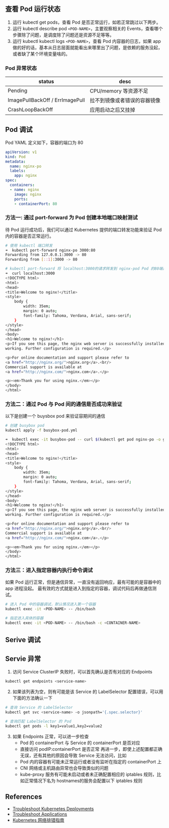 ## 查看 Pod 运行状态
1. 运行 kubectl get pods，查看 Pod 是否正常运行，如若正常跳过以下两步。
2. 运行 kubectl describe pod `<POD-NAME>`，主要观察相关的 Events，查看哪个步骤除了问题，是调度除了问题还是资源不足等等。
3. 运行 kubectl kubectl logs `<POD-NAME>`，查看 Pod 内容器的日志，如果 app 做的好的话，基本从日志层面就能看出来哪里出了问题，是依赖的服务没起，或者缺了某个环境变量啥的。

### Pod 异常状态

| status                          | desc               |
| ------------------------------- | ------------------ |
| Pending                         | CPU/memory 等资源不足     |
| ImagePullBackOff / ErrImagePull | 拉不到镜像或者错误的容器镜像     |
| CrashLoopBackOff                | 应用启动之后又挂掉 |

## Pod 调试

Pod YAML 定义如下，容器的端口为 80
```yaml
apiVersion: v1
kind: Pod
metadata:
  name: nginx-po
  labels:
    app: nginx
spec:
  containers:
  - name: nginx
    image: nginx
    ports:
    - containerPort: 80
```
### 方法一: 通过 port-forward 为 Pod 创建本地端口映射测试
待 Pod 运行成功后，我们可以通过 Kubernetes 提供的端口转发功能来验证 Pod 内的容器是否正常运行。

```bash
# 使用 kubectl 端口转发
➜  kubectl port-forward nginx-po 3000:80
Forwarding from 127.0.0.1:3000 -> 80
Forwarding from [::1]:3000 -> 80
```

```bash
# kubectl port-forward 将 localhost:3000的请求转发到 nginx-pod Pod 的80端口。验证如下
➜  curl localhost:3000
<!DOCTYPE html>
<html>
<head>
<title>Welcome to nginx!</title>
<style>
    body {
        width: 35em;
        margin: 0 auto;
        font-family: Tahoma, Verdana, Arial, sans-serif;
    }
</style>
</head>
<body>
<h1>Welcome to nginx!</h1>
<p>If you see this page, the nginx web server is successfully installed and
working. Further configuration is required.</p>

<p>For online documentation and support please refer to
<a href="http://nginx.org/">nginx.org</a>.<br/>
Commercial support is available at
<a href="http://nginx.com/">nginx.com</a>.</p>

<p><em>Thank you for using nginx.</em></p>
</body>
</html>
```
### 方法二：通过 Pod 与 Pod 间的通信是否成功来验证
以下是创建一个 buysbox pod 来验证容期间的通信
```bash
# 创建 busybox pod
kubectl apply -f busybox-pod.yml
```
```bash
➜  kubectl exec -it busybox-pod -- curl $(kubectl get pod nginx-po -o go-template='{{.status.podIP}}')
<!DOCTYPE html>
<html>
<head>
<title>Welcome to nginx!</title>
<style>
    body {
        width: 35em;
        margin: 0 auto;
        font-family: Tahoma, Verdana, Arial, sans-serif;
    }
</style>
</head>
<body>
<h1>Welcome to nginx!</h1>
<p>If you see this page, the nginx web server is successfully installed and
working. Further configuration is required.</p>

<p>For online documentation and support please refer to
<a href="http://nginx.org/">nginx.org</a>.<br/>
Commercial support is available at
<a href="http://nginx.com/">nginx.com</a>.</p>

<p><em>Thank you for using nginx.</em></p>
</body>
</html>
```
### 方法三：进入指定容器内执行命令调试
如果 Pod 运行正常，但是通信异常，一直没有返回响应，最有可能的是容器中的 app 进程没起。
最有效的方式就是进入到指定的容器，调试代码后再做通信测试。
```bash
# 进入 Pod 中的容器调试，默认情况进入第一个容器
kubectl exec -it <POD-NAME> -- /bin/bash

# 指定进入具体的容器
kubectl exec -it <POD-NAME> -- /bin/bash -c <CONTAINER-NAME>
```

## Serive 调试
## Servie 异常
1. 访问 Service ClusterIP 失败时，可以首先确认是否有对应的 Endpoints
```bash
kubectl get endpoints <service-name>
```
2. 如果该列表为空，则有可能是该 Service 的 LabelSelector 配置错误，可以用下面的方法确认一下
```bash
# 查询 Service 的 LabelSelector
kubectl get svc <service-name> -o jsonpath='{.spec.selector}'

# 查询匹配 LabelSelector 的 Pod
kubectl get pods -l key1=value1,key2=value2
```
3. 如果 Endpoints 正常，可以进一步检查
    - Pod 的 containerPort 与 Service 的 containerPort 是否对应
    - 直接访问 podIP:containerPort 是否正常 再进一步，即使上述配置都正确无误，还有其他的原因会导致 Service 无法访问，比如
    - Pod 内的容器有可能未正常运行或者没有监听在指定的 containerPort 上
    - CNI 网络或主机路由异常也会导致类似的问题
    - kube-proxy 服务有可能未启动或者未正确配置相应的 iptables 规则，比如正常情况下名为 hostnames的服务会配置以下 iptables 规则

## References
- [Troubleshoot Kubernetes Deployments](https://docs.bitnami.com/kubernetes/how-to/troubleshoot-kubernetes-deployments/)
- [Troubleshoot Applications](https://kubernetes.io/docs/tasks/debug-application-cluster/debug-application/)
- [Kubernetes 网络排错指南](https://mp.weixin.qq.com/s/N_0cT1k_L7lRRHaULxfeZA)